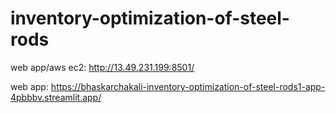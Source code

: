 # inventory-optimization-of-steel-rods

web app/aws ec2: http://13.49.231.199:8501/

web app: https://bhaskarchakali-inventory-optimization-of-steel-rods1-app-4pbbbv.streamlit.app/
